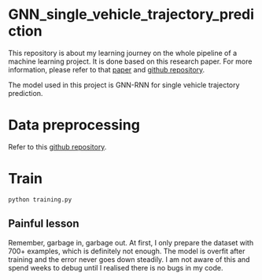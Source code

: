 # GNN_single_vehicle_trajectory_prediction

This repository is about my learning journey on the whole pipeline of a machine learning project. It is done based on this research paper. For more information,
please refer to that [paper](https://arxiv.org/pdf/2107.03663.pdf) and [github repository](https://github.com/Xiaoyu006/GNN-RNN-Based-Trajectory-Prediction-ITSC2021).

The model used in this project is GNN-RNN for single vehicle trajectory prediction.

# Data preprocessing
Refer to this [github repository](https://github.com/Xiaoyu006/GNN-RNN-Based-Trajectory-Prediction-ITSC2021).

# Train
```
python training.py
```

## Painful lesson
Remember, garbage in, garbage out. At first, I only prepare the dataset with 700+ examples, which is definitely not enough. The model is overfit after training and 
the error never goes down steadily. I am not aware of this and spend weeks to debug until I realised there is no bugs in my code.
